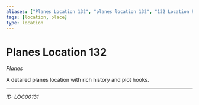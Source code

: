 ```yaml
---
aliases: ["Planes Location 132", "planes location 132", "132 Location Planes"]
tags: [location, place]
type: location
---
```


# Planes Location 132

*Planes*

A detailed planes location with rich history and plot hooks.

---
*ID: LOC00131*